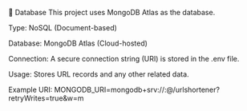 📂 Database
This project uses MongoDB Atlas as the database.

Type: NoSQL (Document-based)

Database: MongoDB Atlas (Cloud-hosted)

Connection: A secure connection string (URI) is stored in the .env file.

Usage: Stores URL records and any other related data.

Example URI:
MONGODB_URI=mongodb+srv://<username>:<password>@<cluster-url>/urlshortener?retryWrites=true&w=m
